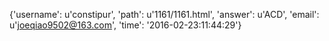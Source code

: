 {'username': u'constipur', 'path': u'1161/1161.html', 'answer': u'ACD', 'email': u'joeqiao9502@163.com', 'time': '2016-02-23:11:44:29'}